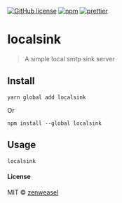 [![GitHub license](https://img.shields.io/badge/license-MIT-blue.svg)](https://raw.githubusercontent.com/zenweasel/localsink/master/LICENSE)
[![npm](https://img.shields.io/npm/v/localsink.svg)](https://www.npmjs.com/package/localsink)
[![prettier](https://img.shields.io/badge/style-prettier-ff69b4.svg)](https://github.com/prettier/prettier)

# localsink

> A simple local smtp sink server

## Install

```
yarn global add localsink
```

Or

```
npm install --global localsink
```

## Usage

```
localsink
```

#### License

MIT © [zenweasel](https://github.com/zenweasel)
